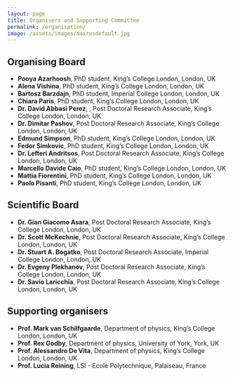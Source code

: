 ```yaml
---
layout: page
title: Organisers and Supporting Committee
permalink: /organisation/
image: /assets/images/maxresdefault.jpg
---
```

## Organising Board
<b></b>

* **Pooya Azarhoosh**,   PhD student, King’s College London, London, UK
* **Alena Vishina**,   PhD student, King’s College London, London, UK
* **Bartosz Barzdajn**,   PhD student, Imperial College London, London, UK
* **Chiara Paris**,   PhD student, King’s College London, London, UK
* **Dr. David Abbasi Perez**, , Post Doctoral Research Associate, King’s College London, London, UK
* **Dr. Dimitar Pashov**,   Post Doctoral Research Associate, King’s College London, London, UK
* **Edmund Simpson**,   PhD student, King’s College London, London, UK
* **Fedor Simkovic**,   PhD student, King’s College London, London, UK
* **Dr. Lefteri Andritsos**, Post Doctoral Research Associate, King’s College London, London, UK
* **Marcello Davide Caio**,   PhD student, King’s College London, London, UK
* **Mattia Fiorentini**,   PhD student, King’s College London, London, UK
* **Paolo Pisanti**,   PhD student, King’s College London, London, UK

## Scientific Board
<b></b>

* **Dr. Gian Giacomo Asara**,   Post Doctoral Research Associate, King’s College London, London, UK
* **Dr. Scott McKechnie**,   Post Doctoral Research Associate, King’s College London, London, UK
* **Dr. Stuart A. Bogatko**,   Post Doctoral Research Associate, Imperial College London, London, UK
* **Dr. Evgeny Plekhanov**,   Post Doctoral Research Associate, King’s College London, London, UK
* **Dr. Savio Laricchia**,   Post Doctoral Research Associate, King’s College London, London, UK

## Supporting organisers
<b></b>

* **Prof. Mark van Schilfgaarde**, Department of physics, King’s College London, London, UK
* **Prof. Rex Godby**, Department of physics, University of York, York, UK
* **Prof. Alessandro De Vita**, Department of physics, King’s College London, London, UK
* **Prof. Lucia Reining**, LSI - Ecole Polytechnique, Palaiseau, France
